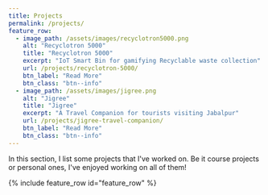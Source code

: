 ```yaml
---
title: Projects
permalink: /projects/
feature_row:
  - image_path: /assets/images/recyclotron5000.png
    alt: "Recyclotron 5000"
    title: "Recyclotron 5000"
    excerpt: "IoT Smart Bin for gamifying Recyclable waste collection"
    url: /projects/recyclotron-5000/
    btn_label: "Read More"
    btn_class: "btn--info"
  - image_path: /assets/images/jigree.png
    alt: "Jigree"
    title: "Jigree"
    excerpt: "A Travel Companion for tourists visiting Jabalpur"
    url: /projects/jigree-travel-companion/
    btn_label: "Read More"
    btn_class: "btn--info"
---
```

  

In this section, I list some projects that I've worked on. Be it course projects or personal ones, I've enjoyed working on all of them!

{% include feature_row id="feature_row" %}
